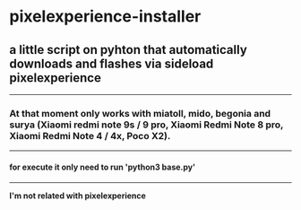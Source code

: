 # pixelexperience-installer
## a little script on pyhton that automatically downloads and flashes via sideload pixelexperience
* * *
### At that moment only works with miatoll, mido, begonia and surya (Xiaomi redmi note 9s / 9 pro, Xiaomi Redmi Note 8 pro, Xiaomi Redmi Note 4 / 4x, Poco X2).
* * *
#### for execute it only need to run 'python3 base.py'
- - -

**I'm not related with pixelexperience**
